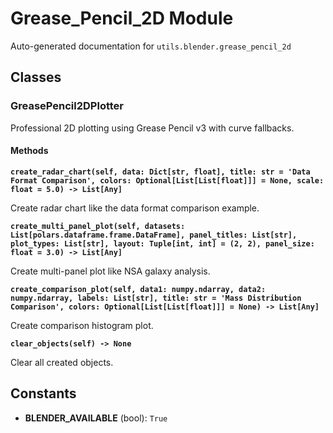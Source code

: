 # Grease_Pencil_2D Module

Auto-generated documentation for `utils.blender.grease_pencil_2d`

## Classes

### GreasePencil2DPlotter

Professional 2D plotting using Grease Pencil v3 with curve fallbacks.

#### Methods

**`create_radar_chart(self, data: Dict[str, float], title: str = 'Data Format Comparison', colors: Optional[List[List[float]]] = None, scale: float = 5.0) -> List[Any]`**

Create radar chart like the data format comparison example.

**`create_multi_panel_plot(self, datasets: List[polars.dataframe.frame.DataFrame], panel_titles: List[str], plot_types: List[str], layout: Tuple[int, int] = (2, 2), panel_size: float = 3.0) -> List[Any]`**

Create multi-panel plot like NSA galaxy analysis.

**`create_comparison_plot(self, data1: numpy.ndarray, data2: numpy.ndarray, labels: List[str], title: str = 'Mass Distribution Comparison', colors: Optional[List[List[float]]] = None) -> List[Any]`**

Create comparison histogram plot.

**`clear_objects(self) -> None`**

Clear all created objects.

## Constants

- **BLENDER_AVAILABLE** (bool): `True`
